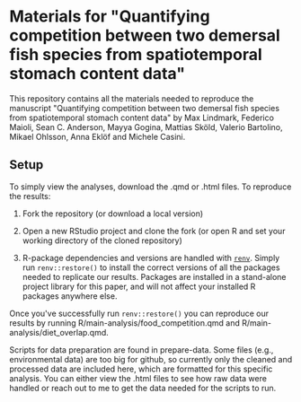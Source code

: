 # Materials for "Quantifying competition between two demersal fish species from spatiotemporal stomach content data"

This repository contains all the materials needed to reproduce the manuscript "Quantifying competition between two demersal fish species
from spatiotemporal stomach content data" by Max Lindmark, Federico Maioli, Sean C. Anderson, Mayya Gogina, Mattias Sköld, Valerio Bartolino, Mikael Ohlsson, Anna Eklöf and Michele Casini.


## Setup

To simply view the analyses, download the .qmd or .html files. To reproduce the results:

1. Fork the repository (or download a local version)

2. Open a new RStudio project and clone the fork (or open R and set your working directory of the cloned repository)

3. R-package dependencies and versions are handled with [`renv`](https://rstudio.github.io/renv/articles/renv.html). Simply run `renv::restore()` to install the correct versions of all the packages needed to replicate our results. Packages are installed in a stand-alone project library for this paper, and will not affect your installed R packages anywhere else. 

Once you've successfully run `renv::restore()` you can reproduce our results by running R/main-analysis/food_competition.qmd and R/main-analysis/diet_overlap.qmd.

Scripts for data preparation are found in prepare-data. Some files (e.g., environmental data) are too big for github, so currently only the cleaned and processed data are included here, which are formatted for this specific analysis. You can either view the .html files to see how raw data were handled or reach out to me to get the data needed for the scripts to run.